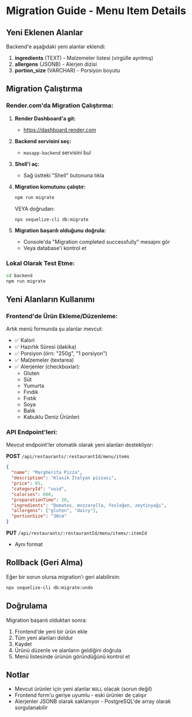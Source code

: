 # Migration Guide - Menu Item Details

## Yeni Eklenen Alanlar

Backend'e aşağıdaki yeni alanlar eklendi:

1. **ingredients** (TEXT) - Malzemeler listesi (virgülle ayrılmış)
2. **allergens** (JSONB) - Alerjen dizisi
3. **portion_size** (VARCHAR) - Porsiyon boyutu

## Migration Çalıştırma

### Render.com'da Migration Çalıştırma:

1. **Render Dashboard'a git:**
   - https://dashboard.render.com

2. **Backend servisini seç:**
   - `masapp-backend` servisini bul

3. **Shell'i aç:**
   - Sağ üstteki "Shell" butonuna tıkla

4. **Migration komutunu çalıştır:**
   ```bash
   npm run migrate
   ```

   VEYA doğrudan:
   ```bash
   npx sequelize-cli db:migrate
   ```

5. **Migration başarılı olduğunu doğrula:**
   - Console'da "Migration completed successfully" mesajını gör
   - Veya database'i kontrol et

### Lokal Olarak Test Etme:

```bash
cd backend
npm run migrate
```

## Yeni Alanların Kullanımı

### Frontend'de Ürün Ekleme/Düzenleme:

Artık menü formunda şu alanlar mevcut:
- ✅ Kalori
- ✅ Hazırlık Süresi (dakika)
- ✅ Porsiyon (örn: "250g", "1 porsiyon")
- ✅ Malzemeler (textarea)
- ✅ Alerjenler (checkboxlar):
  - Gluten
  - Süt
  - Yumurta
  - Fındık
  - Fıstık
  - Soya
  - Balık
  - Kabuklu Deniz Ürünleri

### API Endpoint'leri:

Mevcut endpoint'ler otomatik olarak yeni alanları destekliyor:

**POST** `/api/restaurants/:restaurantId/menu/items`
```json
{
  "name": "Margherita Pizza",
  "description": "Klasik İtalyan pizzası",
  "price": 85,
  "categoryId": "uuid",
  "calories": 800,
  "preparationTime": 20,
  "ingredients": "Domates, mozzarella, fesleğen, zeytinyağı",
  "allergens": ["gluten", "dairy"],
  "portionSize": "30cm"
}
```

**PUT** `/api/restaurants/:restaurantId/menu/items/:itemId`
- Aynı format

## Rollback (Geri Alma)

Eğer bir sorun olursa migration'ı geri alabilirsin:

```bash
npx sequelize-cli db:migrate:undo
```

## Doğrulama

Migration başarılı olduktan sonra:

1. Frontend'de yeni bir ürün ekle
2. Tüm yeni alanları doldur
3. Kaydet
4. Ürünü düzenle ve alanların geldiğini doğrula
5. Menü listesinde ürünün göründüğünü kontrol et

## Notlar

- Mevcut ürünler için yeni alanlar `NULL` olacak (sorun değil)
- Frontend form'u geriye uyumlu - eski ürünler de çalışır
- Alerjenler JSONB olarak saklanıyor - PostgreSQL'de array olarak sorgulanabilir
